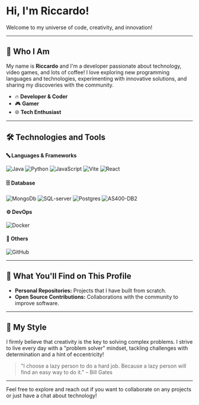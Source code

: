 # Hi, I'm Riccardo!

Welcome to my universe of code, creativity, and innovation!

---

## 🚀 Who I Am

My name is **Riccardo** and I'm a developer passionate about technology, video games, and lots of coffee! I love exploring new programming languages and technologies, experimenting with innovative solutions, and sharing my discoveries with the community.

- 🔥 **Developer & Coder**
- 🎮 **Gamer**
- 🌐 **Tech Enthusiast**

---

## 🛠️ Technologies and Tools

#### 🔤 Languages & Frameworks
![Java](https://img.shields.io/badge/Java-ED8B00?style=flat-square&logo=openjdk&logoColor=white)
![Python](https://img.shields.io/badge/Python-3776AB?style=flat-square&logo=python&logoColor=white)
![JavaScript](https://img.shields.io/badge/JavaScript-F7DF1E?style=flat-square&logo=javascript&logoColor=black)
![Vite](https://img.shields.io/badge/Vite-646CFF?style=flat-square&logo=Vite&logoColor=white)
![React](https://shields.io/badge/react-black?logo=react&style=flat-square&logoColor=white)

#### 🗄️ Database
![MongoDb](https://img.shields.io/badge/-MongoDB-13aa52?style=flat-square&logo=mongodb&logoColor=white)
![SQL-server](https://img.shields.io/badge/Microsoft_SQL_Server-CC2927?style=flat-square&logo=ibm&logoColor=white)
![Postgres](https://img.shields.io/badge/postgresql-4169e1?style=flat-square&logo=postgresql&logoColor=white)
![AS400-DB2](https://img.shields.io/badge/as400-db2-00C853?style=flat-square&logo=ibm&logoColor=white&labelColor=000000)

#### ⚙️ DevOps
![Docker](https://img.shields.io/badge/docker-257bd6?style=flat-square&logo=docker&logoColor=white)

#### 🧰 Others
![GitHub](https://img.shields.io/badge/GitHub-181717?style=flat-square&logo=github&logoColor=white)

---

## 🎉 What You'll Find on This Profile

- **Personal Repositories:** Projects that I have built from scratch.
- **Open Source Contributions:** Collaborations with the community to improve software.

---

## 🌈 My Style

I firmly believe that creativity is the key to solving complex problems. I strive to live every day with a "problem solver" mindset, tackling challenges with determination and a hint of eccentricity!

> "I choose a lazy person to do a hard job. Because a lazy person will find an easy way to do it."
> – Bill Gates

---

Feel free to explore and reach out if you want to collaborate on any projects or just have a chat about technology!
